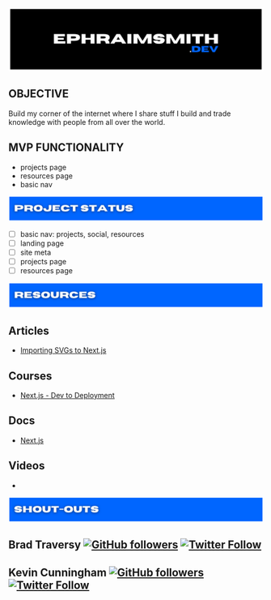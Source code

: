 ![ephraimsmith.dev repo title](./public/readme_title.png)

## **OBJECTIVE**

Build my corner of the internet where I share stuff I build and trade knowledge with people from all over the world.

## **MVP FUNCTIONALITY**

- projects page
- resources page
- basic nav

![ephraimsmith.dev project status section](./public/readme_status.png)

- [ ] basic nav: projects, social, resources
- [ ] landing page
- [ ] site meta
- [ ] projects page
- [ ] resources page

![ephraimsmith.dev resources section](./public/readme_resources.png)

## **Articles**

- [Importing SVGs to Next.js](https://dev.to/dolearning/importing-svgs-to-next-js-nna)

## **Courses**

- [Next.js - Dev to Deployment](https://www.udemy.com/course/nextjs-dev-to-deployment/)

## **Docs**

- [Next.js](https://nextjs.org/docs/getting-started)

## **Videos**

- []()

![ephraimsmith.dev project shout-outs section](./public/readme_shout-outs.png)

## **Brad Traversy** [![GitHub followers](https://img.shields.io/github/followers/bradtraversy?label=Follow&style=social)](https://github.com/bradtraversy) [![Twitter Follow](https://img.shields.io/twitter/follow/traversymedia?label=Follow&style=social)](https://twitter.com/traversymedia)

## **Kevin Cunningham** [![GitHub followers](https://img.shields.io/github/followers/doingandlearning?label=Follow&style=social)](https://github.com/doingandlearning) [![Twitter Follow](https://img.shields.io/twitter/follow/dolearning?label=Follow&style=social)](https://twitter.com/dolearning)
